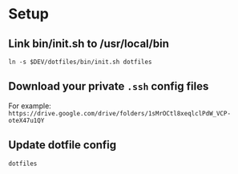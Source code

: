 # Setup

## Link bin/init.sh to /usr/local/bin
```
ln -s $DEV/dotfiles/bin/init.sh dotfiles
```
## Download your private `.ssh` config files
For example: `https://drive.google.com/drive/folders/1sMrOCtl8xeqlclPdW_VCP-oteX47u1QY`
## Update dotfile config
```
dotfiles
```

